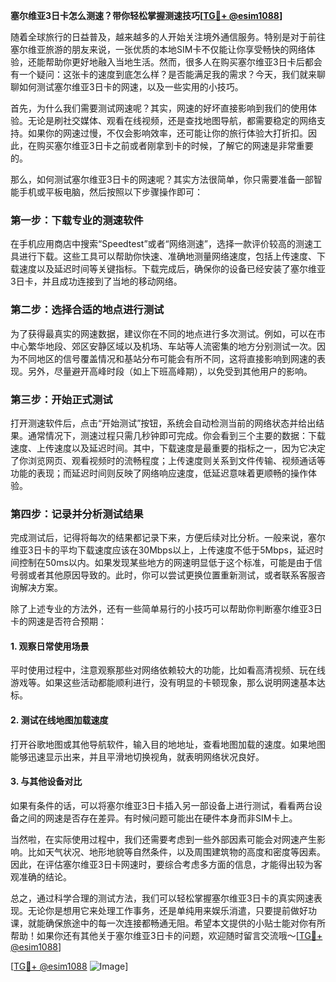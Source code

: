 **塞尔维亚3日卡怎么测速？带你轻松掌握测速技巧[[TG💪+ @esim1088](https://t.me/s/esim1088)]**

随着全球旅行的日益普及，越来越多的人开始关注境外通信服务。特别是对于前往塞尔维亚旅游的朋友来说，一张优质的本地SIM卡不仅能让你享受畅快的网络体验，还能帮助你更好地融入当地生活。然而，很多人在购买塞尔维亚3日卡后都会有一个疑问：这张卡的速度到底怎么样？是否能满足我的需求？今天，我们就来聊聊如何测试塞尔维亚3日卡的网速，以及一些实用的小技巧。

首先，为什么我们需要测试网速呢？其实，网速的好坏直接影响到我们的使用体验。无论是刷社交媒体、观看在线视频，还是查找地图导航，都需要稳定的网络支持。如果你的网速过慢，不仅会影响效率，还可能让你的旅行体验大打折扣。因此，在购买塞尔维亚3日卡之前或者刚拿到卡的时候，了解它的网速是非常重要的。

那么，如何测试塞尔维亚3日卡的网速呢？其实方法很简单，你只需要准备一部智能手机或平板电脑，然后按照以下步骤操作即可：

### **第一步：下载专业的测速软件**
在手机应用商店中搜索“Speedtest”或者“网络测速”，选择一款评价较高的测速工具进行下载。这些工具可以帮助你快速、准确地测量网络速度，包括上传速度、下载速度以及延迟时间等关键指标。下载完成后，确保你的设备已经安装了塞尔维亚3日卡，并且成功连接到了当地的移动网络。

### **第二步：选择合适的地点进行测试**
为了获得最真实的网速数据，建议你在不同的地点进行多次测试。例如，可以在市中心繁华地段、郊区安静区域以及机场、车站等人流密集的地方分别测试一次。因为不同地区的信号覆盖情况和基站分布可能会有所不同，这将直接影响到网速的表现。另外，尽量避开高峰时段（如上下班高峰期），以免受到其他用户的影响。

### **第三步：开始正式测试**
打开测速软件后，点击“开始测试”按钮，系统会自动检测当前的网络状态并给出结果。通常情况下，测速过程只需几秒钟即可完成。你会看到三个主要的数据：下载速度、上传速度以及延迟时间。其中，下载速度是最重要的指标之一，因为它决定了你浏览网页、观看视频时的流畅程度；上传速度则关系到文件传输、视频通话等功能的表现；而延迟时间则反映了网络响应速度，低延迟意味着更顺畅的操作体验。

### **第四步：记录并分析测试结果**
完成测试后，记得将每次的结果都记录下来，方便后续对比分析。一般来说，塞尔维亚3日卡的平均下载速度应该在30Mbps以上，上传速度不低于5Mbps，延迟时间控制在50ms以内。如果发现某些地方的网速明显低于这个标准，可能是由于信号弱或者其他原因导致的。此时，你可以尝试更换位置重新测试，或者联系客服咨询解决方案。

除了上述专业的方法外，还有一些简单易行的小技巧可以帮助你判断塞尔维亚3日卡的网速是否符合预期：

#### **1. 观察日常使用场景**
平时使用过程中，注意观察那些对网络依赖较大的功能，比如看高清视频、玩在线游戏等。如果这些活动都能顺利进行，没有明显的卡顿现象，那么说明网速基本达标。

#### **2. 测试在线地图加载速度**
打开谷歌地图或其他导航软件，输入目的地地址，查看地图加载的速度。如果地图能够迅速显示出来，并且平滑地切换视角，就表明网络状况良好。

#### **3. 与其他设备对比**
如果有条件的话，可以将塞尔维亚3日卡插入另一部设备上进行测试，看看两台设备之间的网速是否存在差异。有时候问题可能出在硬件本身而非SIM卡上。

当然啦，在实际使用过程中，我们还需要考虑到一些外部因素可能会对网速产生影响。比如天气状况、地形地貌等自然条件，以及周围建筑物的高度和密度等因素。因此，在评估塞尔维亚3日卡网速时，要综合考虑多方面的信息，才能得出较为客观准确的结论。

总之，通过科学合理的测试方法，我们可以轻松掌握塞尔维亚3日卡的真实网速表现。无论你是想用它来处理工作事务，还是单纯用来娱乐消遣，只要提前做好功课，就能确保旅途中的每一次连接都畅通无阻。希望本文提供的小贴士能对你有所帮助！如果你还有其他关于塞尔维亚3日卡的问题，欢迎随时留言交流哦～[[TG💪+ @esim1088](https://t.me/s/esim1088)]

[[TG💪+ @esim1088](https://t.me/s/esim1088) ![Image](https://i.postimg.cc/4NQfJmqS/Snipaste-2025-05-13-00-14-12.png)]